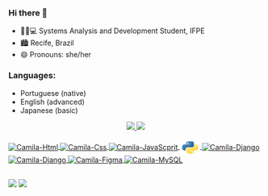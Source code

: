 ### Hi there 👋
- 👨‍💻💻 Systems Analysis and Development Student, IFPE
- 🏙 Recife, Brazil
- 😄 Pronouns: she/her

<h3>Languages: </h3>
<ul>
  <li>Portuguese (native)</li>
  <li>English (advanced)</li>
  <li>Japanese (basic)</li>
</ul>


<div align="center">
  <a href="https://github.com/camilaslins">
  <img height="180em" src="https://github-readme-stats.vercel.app/api?username=camilaslins&show_icons=true&theme=dracula&include_all_commits=true&count_private=true"/>
  <img height="180em" src="https://github-readme-stats.vercel.app/api/top-langs/?username=camilaslins&layout=compact&langs_count=7&theme=tokyonight"/>
</div>
  
   <div style="display: inline_block"><br>
  <img align="center" alt="Camila-Html" height="30" width="40" src="https://cdn.jsdelivr.net/gh/devicons/devicon/icons/html5/html5-original.svg" />
  <img align="center" alt="Camila-Css" height="30" width="40" src="https://cdn.jsdelivr.net/gh/devicons/devicon/icons/css3/css3-original.svg" />
  <img align="center" alt="Camila-JavaScprit" height="30" width="40" src="https://cdn.jsdelivr.net/gh/devicons/devicon/icons/javascript/javascript-original.svg" />
  <img align="center" alt="Camila-Python" height="30" width="40" src="https://raw.githubusercontent.com/devicons/devicon/master/icons/python/python-original.svg">
  <img align="center" alt="Camila-Django" height="30" width="40" src="https://cdn.jsdelivr.net/gh/devicons/devicon/icons/django/django-plain.svg">
  <img align="center" alt="Camila-Django" height="30" width="40" src="https://cdn.jsdelivr.net/gh/devicons/devicon/icons/wordpress/wordpress-original.svg" />
  <img align="center" alt="Camila-Figma" height="30" width="40" src="https://cdn.jsdelivr.net/gh/devicons/devicon/icons/figma/figma-original.svg" />
  <img align="center" alt="Camila-MySQL" height="30" width="40" src="https://cdn.jsdelivr.net/gh/devicons/devicon/icons/mysql/mysql-original-wordmark.svg" />
   
##     
  
</div>
  
  <div>
  <a href = "mailto:camilalins.ti@gmail.com"><img src="https://img.shields.io/badge/-Gmail-%23333?style=for-the-badge&logo=gmail&logoColor=white" target="_blank"></a>
  <a href="https://www.linkedin.com/in/camila-lins-/" target="_blank"><img src="https://img.shields.io/badge/-LinkedIn-%230077B5?style=for-the-badge&logo=linkedin&logoColor=white" target="_blank"></a>
